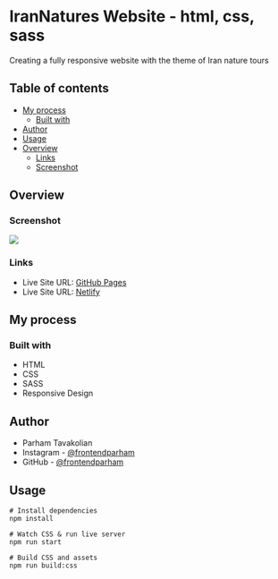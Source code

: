 # IranNatures Website - html, css, sass
Creating a fully responsive website with the theme of Iran nature tours

## Table of contents

- [My process](#my-process)
  - [Built with](#built-with)
- [Author](#author)
- [Usage](#usage)
- [Overview](#overview)
  - [Links](#links)
  - [Screenshot](#screenshot)

## Overview

### Screenshot

![](./screenshot.png)

### Links

- Live Site URL: [GitHub Pages](https://frontendparham.github.io/FAQ-Card/)
- Live Site URL: [Netlify](https://frontendparham.github.io/FAQ-Card/)

## My process

### Built with

- HTML
- CSS
- SASS
- Responsive Design

## Author

- Parham Tavakolian
- Instagram - [@frontendparham](https://www.instagram.com/frontendparham)
- GitHub - [@frontendparham](https://www.github.com/frontendparham)

## Usage

```
# Install dependencies
npm install

# Watch CSS & run live server
npm run start

# Build CSS and assets
npm run build:css
```
